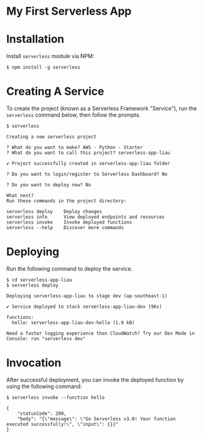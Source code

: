 # My First Serverless App


# Installation

Install `serverless` module via NPM:
```
$ npm install -g serverless
```

# Creating A Service

To create the project (known as a Serverless Framework "Service"), run the `serverless` command below, then follow the prompts.
```
$ serverless

Creating a new serverless project

? What do you want to make? AWS - Python - Starter
? What do you want to call this project? serverless-app-liau

✔ Project successfully created in serverless-app-liau folder

? Do you want to login/register to Serverless Dashboard? No

? Do you want to deploy now? No

What next?
Run these commands in the project directory:

serverless deploy    Deploy changes
serverless info      View deployed endpoints and resources
serverless invoke    Invoke deployed functions
serverless --help    Discover more commands
```

# Deploying
Run the following command to deploy the service.
```
$ cd serverless-app-liau
$ serverless deploy

Deploying serverless-app-liau to stage dev (ap-southeast-1)

✔ Service deployed to stack serverless-app-liau-dev (96s)

functions:
  hello: serverless-app-liau-dev-hello (1.9 kB)

Need a faster logging experience than CloudWatch? Try our Dev Mode in Console: run "serverless dev"
```

# Invocation

After successful deployment, you can invoke the deployed function by using the following command:

```
$ serverless invoke --function hello

{
    "statusCode": 200,
    "body": "{\"message\": \"Go Serverless v3.0! Your function executed successfully!\", \"input\": {}}"
}
```

